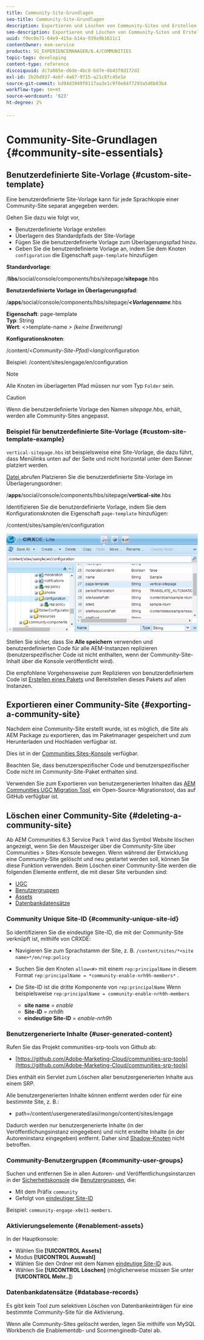 ```yaml
---
title: Community-Site-Grundlagen
seo-title: Community-Site-Grundlagen
description: Exportieren und Löschen von Community-Sites und Erstellen benutzerdefinierter Site-Vorlagen
seo-description: Exportieren und Löschen von Community-Sites und Erstellen benutzerdefinierter Site-Vorlagen
uuid: f0ec0e71-64e9-415a-b14a-939a9b1611c1
contentOwner: msm-service
products: SG_EXPERIENCEMANAGER/6.4/COMMUNITIES
topic-tags: developing
content-type: reference
discoiquuid: dc7a085e-d6de-4bc8-bd7e-6b43f8d172d2
exl-id: 2b26d937-4ebf-4a67-9715-a21c8fc45e1e
source-git-commit: bd94d3949f0117aa3e1c9f0e84f7293a5d6b03b4
workflow-type: tm+mt
source-wordcount: '623'
ht-degree: 2%

---
```


# Community-Site-Grundlagen {#community-site-essentials}

## Benutzerdefinierte Site-Vorlage {#custom-site-template}

Eine benutzerdefinierte Site-Vorlage kann für jede Sprachkopie einer Community-Site separat angegeben werden.

Gehen Sie dazu wie folgt vor,

* Benutzerdefinierte Vorlage erstellen
* Überlagern des Standardpfads der Site-Vorlage
* Fügen Sie die benutzerdefinierte Vorlage zum Überlagerungspfad hinzu.
* Geben Sie die benutzerdefinierte Vorlage an, indem Sie dem Knoten `configuration` die Eigenschaft `page-template` hinzufügen

**Standardvorlage**:

/**libs**/social/console/components/hbs/sitepage/**sitepage**.hbs

**Benutzerdefinierte Vorlage im Überlagerungspfad**:

/**apps**/social/console/components/hbs/sitepage/**&lt;*Vorlagenname***.hbs

**Eigenschaft**: page-template\
**Typ**: String\
**Wert**:  &lt;>template-name *> (keine Erweiterung)*

**Konfigurationsknoten**:

/content/&lt;*Community-Site-Pfad*/&lt;*lang*/configuration

Beispiel: /content/sites/engage/en/configuration

>[!NOTE]
>
>Alle Knoten im überlagerten Pfad müssen nur vom Typ `Folder` sein.

>[!CAUTION]
>
>Wenn die benutzerdefinierte Vorlage den Namen *sitepage.hbs,* erhält, werden alle Community-Sites angepasst.

### Beispiel für benutzerdefinierte Site-Vorlage {#custom-site-template-example}

`vertical-sitepage.hbs` ist beispielsweise eine Site-Vorlage, die dazu führt, dass Menülinks unten auf der Seite und nicht horizontal unter dem Banner platziert werden.

[Datei ](assets/vertical-sitepage.hbs)
abrufen Platzieren Sie die benutzerdefinierte Site-Vorlage im Überlagerungsordner:

/**apps**/social/console/components/hbs/sitepage/**vertical-site**.hbs

Identifizieren Sie die benutzerdefinierte Vorlage, indem Sie dem Konfigurationsknoten die Eigenschaft `page-template` hinzufügen:

/content/sites/sample/en/configuration

![chlimage_1-80](assets/chlimage_1-80.png)

Stellen Sie sicher, dass Sie **Alle speichern** verwenden und benutzerdefinierten Code für alle AEM-Instanzen replizieren (benutzerspezifischer Code ist nicht enthalten, wenn der Community-Site-Inhalt über die Konsole veröffentlicht wird).

Die empfohlene Vorgehensweise zum Replizieren von benutzerdefiniertem Code ist [Erstellen eines Pakets](../../help/sites-administering/package-manager.md#creating-a-new-package) und Bereitstellen dieses Pakets auf allen Instanzen.

## Exportieren einer Community-Site {#exporting-a-community-site}

Nachdem eine Community-Site erstellt wurde, ist es möglich, die Site als AEM Package zu exportieren, das im Paketmanager gespeichert und zum Herunterladen und Hochladen verfügbar ist.

Dies ist in der [Communities Sites-Konsole](sites-console.md#exporting-the-site) verfügbar.

Beachten Sie, dass benutzerspezifischer Code und benutzerspezifischer Code nicht im Community-Site-Paket enthalten sind.

Verwenden Sie zum Exportieren von benutzergenerierten Inhalten das [AEM Communities UGC Migration Tool](https://github.com/Adobe-Marketing-Cloud/communities-ugc-migration), ein Open-Source-Migrationstool, das auf GitHub verfügbar ist.

## Löschen einer Community-Site {#deleting-a-community-site}

Ab AEM Communities 6.3 Service Pack 1 wird das Symbol Website löschen angezeigt, wenn Sie den Mauszeiger über die Community-Site über Communities > Sites-Konsole bewegen. Wenn während der Entwicklung eine Community-Site gelöscht und neu gestartet werden soll, können Sie diese Funktion verwenden. Beim Löschen einer Community-Site werden die folgenden Elemente entfernt, die mit dieser Site verbunden sind:

* [UGC](#user-generated-content)
* [Benutzergruppen](#community-user-groups)
* [Assets](#enablement-assets)
* [Datenbankdatensätze](#database-records)

### Community Unique Site-ID {#community-unique-site-id}

So identifizieren Sie die eindeutige Site-ID, die mit der Community-Site verknüpft ist, mithilfe von CRXDE:

* Navigieren Sie zum Sprachstamm der Site, z. B. `/content/sites/*<site name>*/en/rep:policy`

* Suchen Sie den Knoten `allow<#>` mit einem `rep:principalName` in diesem Format `rep:principalName = *community-enable-nrh9h-members*` .

* Die Site-ID ist die dritte Komponente von `rep:principalName`
Wenn beispielsweise 
`rep:principalName = community-enable-nrh9h-members`

   * **site name**  =  *enable*
   * **Site-ID**  =  *nrh9h*
   * **eindeutige Site-ID**  =  *enable-nrh9h*

### Benutzergenerierte Inhalte {#user-generated-content}

Rufen Sie das Projekt communities-srp-tools von Github ab:

* [https://github.com/Adobe-Marketing-Cloud/communities-srp-tools](https://github.com/Adobe-Marketing-Cloud/communities-srp-tools)

Dies enthält ein Servlet zum Löschen aller benutzergenerierten Inhalte aus einem SRP.

Alle benutzergenerierten Inhalte können entfernt werden oder für eine bestimmte Site, z. B.:

* path=/content/usergenerated/asi/mongo/content/sites/engage

Dadurch werden nur benutzergenerierte Inhalte (in der Veröffentlichungsinstanz eingegeben) und nicht erstellte Inhalte (in der Autoreninstanz eingegeben) entfernt. Daher sind [Shadow-Knoten](srp.md#shadownodes) nicht betroffen.

### Community-Benutzergruppen {#community-user-groups}

Suchen und entfernen Sie in allen Autoren- und Veröffentlichungsinstanzen in der [Sicherheitskonsole](../../help/sites-administering/security.md) die [Benutzergruppen](users.md), die:

* Mit dem Präfix `community`
* Gefolgt von [eindeutiger Site-ID](#community-unique-site-id)

Beispiel: `community-engage-x0e11-members`.

### Aktivierungselemente {#enablement-assets}

In der Hauptkonsole:

* Wählen Sie **[!UICONTROL Assets]**
* Modus **[!UICONTROL Auswahl]**
* Wählen Sie den Ordner mit dem Namen [eindeutige Site-ID](#community-unique-site-id) aus.
* Wählen Sie **[!UICONTROL Löschen]** (möglicherweise müssen Sie unter **[!UICONTROL Mehr..]**)

### Datenbankdatensätze {#database-records}

Es gibt kein Tool zum selektiven Löschen von Datenbankeinträgen für eine bestimmte Community-Site für die Aktivierung.

Wenn alle Community-Sites gelöscht werden, legen Sie mithilfe von MySQL Workbench die Enablementdb- und Scormenginedb-Datei ab.
